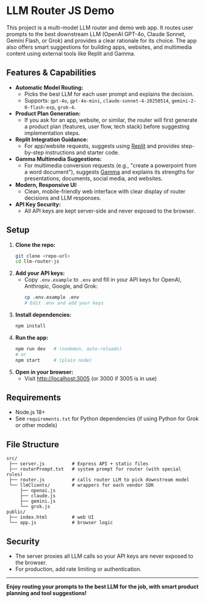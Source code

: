 # LLM Router JS Demo

This project is a multi-model LLM router and demo web app. It routes user prompts to the best downstream LLM (OpenAI GPT-4o, Claude Sonnet, Gemini Flash, or Grok) and provides a clear rationale for its choice. The app also offers smart suggestions for building apps, websites, and multimedia content using external tools like Replit and Gamma.

## Features & Capabilities

- **Automatic Model Routing:**
  - Picks the best LLM for each user prompt and explains the decision.
  - Supports: `gpt-4o`, `gpt-4o-mini`, `claude-sonnet-4-20250514`, `gemini-2-0-flash-exp`, `grok-4`.
- **Product Plan Generation:**
  - If you ask for an app, website, or similar, the router will first generate a product plan (features, user flow, tech stack) before suggesting implementation steps.
- **Replit Integration Guidance:**
  - For app/website requests, suggests using [Replit](https://replit.com/) and provides step-by-step instructions and starter code.
- **Gamma Multimedia Suggestions:**
  - For multimedia conversion requests (e.g., "create a powerpoint from a word document"), suggests [Gamma](https://gamma.app/) and explains its strengths for presentations, documents, social media, and websites.
- **Modern, Responsive UI:**
  - Clean, mobile-friendly web interface with clear display of router decisions and LLM responses.
- **API Key Security:**
  - All API keys are kept server-side and never exposed to the browser.

## Setup

1. **Clone the repo:**
   ```bash
   git clone <repo-url>
   cd llm-router-js
   ```
2. **Add your API keys:**
   - Copy `.env.example` to `.env` and fill in your API keys for OpenAI, Anthropic, Google, and Grok:
     ```bash
     cp .env.example .env
     # Edit .env and add your keys
     ```
3. **Install dependencies:**
   ```bash
   npm install
   ```
4. **Run the app:**
   ```bash
   npm run dev   # (nodemon, auto-reloads)
   # or
   npm start     # (plain node)
   ```
5. **Open in your browser:**
   - Visit [http://localhost:3005](http://localhost:3005) (or 3000 if 3005 is in use)

## Requirements
- Node.js 18+
- See `requirements.txt` for Python dependencies (if using Python for Grok or other models)

## File Structure
```
src/
 ├── server.js          # Express API + static files
 ├── routerPrompt.txt   # system prompt for router (with special rules)
 ├── router.js          # calls router LLM to pick downstream model
 └── llmClients/        # wrappers for each vendor SDK
     ├── openai.js
     ├── claude.js
     ├── gemini.js
     └── grok.js
public/
 ├── index.html         # web UI
 └── app.js             # browser logic
```

## Security
- The server proxies all LLM calls so your API keys are never exposed to the browser.
- For production, add rate limiting or authentication.

---

**Enjoy routing your prompts to the best LLM for the job, with smart product planning and tool suggestions!**
